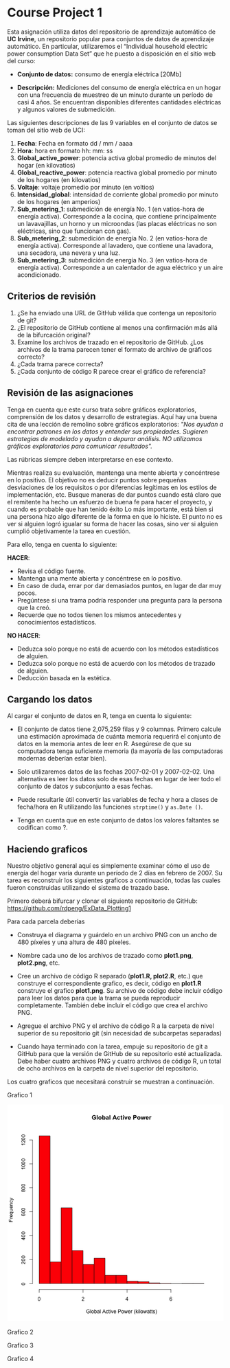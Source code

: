 # Course Project 1

Esta asignación utiliza datos del repositorio de aprendizaje automático de **UC Irvine**, un repositorio popular para conjuntos de datos de aprendizaje automático. En particular, utilizaremos el “Individual household electric power consumption Data Set” que he puesto a disposición en el sitio web del curso:

* **Conjunto de datos:** consumo de energía eléctrica [20Mb]

* **Descripción:** Mediciones del consumo de energía eléctrica en un hogar con una frecuencia de muestreo de un minuto durante un período de casi 4 años. Se encuentran disponibles diferentes cantidades eléctricas y algunos valores de submedición.

Las siguientes descripciones de las 9 variables en el conjunto de datos se toman del sitio web de UCI:

1. **Fecha**: Fecha en formato dd / mm / aaaa
2. **Hora**: hora en formato hh: mm: ss
3. **Global_active_power**: potencia activa global promedio de minutos del hogar (en kilovatios)
4. **Global_reactive_power**: potencia reactiva global promedio por minuto de los hogares (en kilovatios)
5. **Voltaje**: voltaje promedio por minuto (en voltios)
6. **Intensidad_global**: intensidad de corriente global promedio por minuto de los hogares (en amperios)
7. **Sub_metering_1**: submedición de energía No. 1 (en vatios-hora de energía activa). Corresponde a la cocina, que contiene principalmente un lavavajillas, un horno y un microondas (las placas eléctricas no son eléctricas, sino que funcionan con gas).
8. **Sub_metering_2**: submedición de energía No. 2 (en vatios-hora de energía activa). Corresponde al lavadero, que contiene una lavadora, una secadora, una nevera y una luz.
9. **Sub_metering_3**: submedición de energía No. 3 (en vatios-hora de energía activa). Corresponde a un calentador de agua eléctrico y un aire acondicionado.


## Criterios de revisión

1. ¿Se ha enviado una URL de GitHub válida que contenga un repositorio de git?
2. ¿El repositorio de GitHub contiene al menos una confirmación más allá de la bifurcación original?
3. Examine los archivos de trazado en el repositorio de GitHub. ¿Los archivos de la trama parecen tener el formato de archivo de gráficos correcto?
4. ¿Cada trama parece correcta?
5. ¿Cada conjunto de código R parece crear el gráfico de referencia?


## Revisión de las asignaciones

Tenga en cuenta que este curso trata sobre gráficos exploratorios, comprensión de los datos y desarrollo de estrategias. Aquí hay una buena cita de una lección de remolino sobre gráficos exploratorios: *"Nos ayudan a encontrar patrones en los datos y entender sus propiedades. Sugieren estrategias de modelado y ayudan a depurar análisis. NO utilizamos gráficos exploratorios para comunicar resultados".*

Las rúbricas siempre deben interpretarse en ese contexto.

Mientras realiza su evaluación, mantenga una mente abierta y concéntrese en lo positivo. El objetivo no es deducir puntos sobre pequeñas desviaciones de los requisitos o por diferencias legítimas en los estilos de implementación, etc. Busque maneras de dar puntos cuando está claro que el remitente ha hecho un esfuerzo de buena fe para hacer el proyecto, y cuando es probable que han tenido éxito Lo más importante, está bien si una persona hizo algo diferente de la forma en que lo hiciste. El punto no es ver si alguien logró igualar su forma de hacer las cosas, sino ver si alguien cumplió objetivamente la tarea en cuestión.

Para ello, tenga en cuenta lo siguiente:

**HACER**:

* Revisa el código fuente.
* Mantenga una mente abierta y concéntrese en lo positivo.
* En caso de duda, errar por dar demasiados puntos, en lugar de dar muy pocos.
* Pregúntese si una trama podría responder una pregunta para la persona que la creó.
* Recuerde que no todos tienen los mismos antecedentes y conocimientos estadísticos.

**NO HACER**:

* Deduzca solo porque no está de acuerdo con los métodos estadísticos de alguien.
* Deduzca solo porque no está de acuerdo con los métodos de trazado de alguien.
* Deducción basada en la estética.

## Cargando los datos

Al cargar el conjunto de datos en R, tenga en cuenta lo siguiente:

* El conjunto de datos tiene 2,075,259 filas y 9 columnas. Primero calcule una estimación aproximada de cuánta memoria requerirá el conjunto de datos en la memoria antes de leer en R. Asegúrese de que su computadora tenga suficiente memoria (la mayoría de las computadoras modernas deberían estar bien).

* Solo utilizaremos datos de las fechas 2007-02-01 y 2007-02-02. Una alternativa es leer los datos solo de esas fechas en lugar de leer todo el conjunto de datos y subconjunto a esas fechas.

* Puede resultarle útil convertir las variables de fecha y hora a clases de fecha/hora en R utilizando las funciones ``strptime()`` y ``as.Date ()``.

* Tenga en cuenta que en este conjunto de datos los valores faltantes se codifican como ?.


## Haciendo graficos

Nuestro objetivo general aquí es simplemente examinar cómo el uso de energía del hogar varía durante un período de 2 días en febrero de 2007. Su tarea es reconstruir los siguientes graficos a continuación, todas las cuales fueron construidas utilizando el sistema de trazado base.

Primero deberá bifurcar y clonar el siguiente repositorio de GitHub: https://github.com/rdpeng/ExData_Plotting1

Para cada parcela deberías

* Construya el diagrama y guárdelo en un archivo PNG con un ancho de 480 píxeles y una altura de 480 píxeles.

* Nombre cada uno de los archivos de trazado como **plot1.png**, **plot2.png**, etc.

* Cree un archivo de código R separado (**plot1.R, plot2.R**, etc.) que construye el correspondiente grafico, es decir, código en **plot1.R** construye el grafico **plot1.png**. Su archivo de código debe incluir código para leer los datos para que la trama se pueda reproducir completamente. También debe incluir el código que crea el archivo PNG.

* Agregue el archivo PNG y el archivo de código R a la carpeta de nivel superior de su repositorio git (sin necesidad de subcarpetas separadas)

* Cuando haya terminado con la tarea, empuje su repositorio de git a GitHub para que la versión de GitHub de su repositorio esté actualizada. Debe haber cuatro archivos PNG y cuatro archivos de código R, un total de ocho archivos en la carpeta de nivel superior del repositorio.

Los cuatro graficos que necesitará construir se muestran a continuación.

Grafico 1

![Grafico 1](https://github.com/jtellez93/Data-Science/blob/master/4-Exploratory%20Data%20Analysis/Project/week_1/ExDataCP1Plot1.png)

Grafico 2


Grafico 3


Grafico 4








